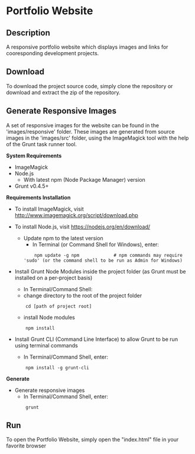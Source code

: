 # Portfolio Website

**Description**
---------------
A responsive portfolio website which displays images and links for cooresponding development projects.


**Download**
---------------
To download the project source code, simply clone the repository or download and extract the zip of the repository.


**Generate Responsive Images**
---------------
A set of responsive images for the website can be found in the 'images/responsive' folder. These images are generated from source images in the 'images/src' folder, using the ImageMagick tool with the help of the Grunt task runner tool.

**System Requirements**
- ImageMagick
- Node.js
  - With latest npm (Node Package Manager) version
- Grunt v0.4.5+

**Requirements Installation**
- To install ImageMagick, visit http://www.imagemagick.org/script/download.php

- To install Node.js, visit https://nodejs.org/en/download/
  - Update npm to the latest version
    - In Terminal (or Command Shell for Windows), enter:  
    ```shell
        npm update -g npm             # npm commands may require 'sudo' (or the command shell to be run as Admin for Windows)
    ```

- Install Grunt Node Modules inside the project folder (as Grunt must be installed on a per-project basis)
  - In Terminal/Command Shell:
   - change directory to the root of the project folder 
    ```shell
        cd [path of project root]
    ```
    - install Node modules  
    ```shell
        npm install
    ```

- Install Grunt CLI (Command Line Interface) to allow Grunt to be run using terminal commands
  - In Terminal/Command Shell, enter:  
  ```shell
      npm install -g grunt-cli
  ```

**Generate**
- Generate responsive images
  - In Terminal/Command Shell, enter:  
  ```shell
      grunt
  ```


**Run**
---------------
To open the Portfolio Website, simply open the "index.html" file in your favorite browser
